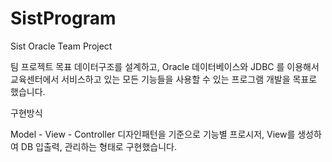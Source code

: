 # SistProgram
Sist Oracle Team Project

팀 프로젝트 목표
데이터구조를 설계하고, Oracle 데이터베이스와 JDBC 를 이용해서 교육센터에서 서비스하고 있는 모든 기능들을
사용할 수 있는 프로그램 개발을 목표로 했습니다.

구현방식

Model - View - Controller 디자인패턴을 기준으로 기능별 프로시저, View를 생성하여 DB 입출력, 관리하는 형태로 구현했습니다.	
